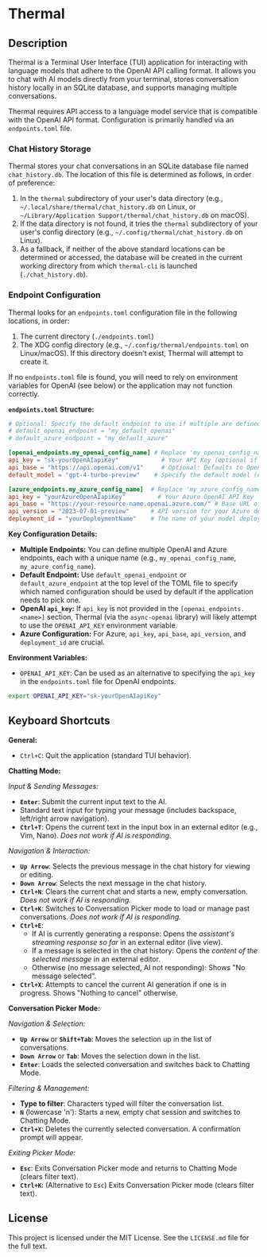 # Thermal

## Description

Thermal is a Terminal User Interface (TUI) application for interacting with language models that adhere to the OpenAI API calling format. It allows you to chat with AI models directly from your terminal, stores conversation history locally in an SQLite database, and supports managing multiple conversations.

Thermal requires API access to a language model service that is compatible with the OpenAI API format. Configuration is primarily handled via an `endpoints.toml` file.

### Chat History Storage

Thermal stores your chat conversations in an SQLite database file named `chat_history.db`. The location of this file is determined as follows, in order of preference:

1.  In the `thermal` subdirectory of your user's data directory (e.g., `~/.local/share/thermal/chat_history.db` on Linux, or `~/Library/Application Support/thermal/chat_history.db` on macOS).
2.  If the data directory is not found, it tries the `thermal` subdirectory of your user's config directory (e.g., `~/.config/thermal/chat_history.db` on Linux).
3.  As a fallback, if neither of the above standard locations can be determined or accessed, the database will be created in the current working directory from which `thermal-cli` is launched (`./chat_history.db`).

### Endpoint Configuration

Thermal looks for an `endpoints.toml` configuration file in the following locations, in order:

1. The current directory (`./endpoints.toml`)
2. The XDG config directory (e.g., `~/.config/thermal/endpoints.toml` on Linux/macOS). If this directory doesn't exist, Thermal will attempt to create it.

If no `endpoints.toml` file is found, you will need to rely on environment variables for OpenAI (see below) or the application may not function correctly.

**`endpoints.toml` Structure:**

```toml
# Optional: Specify the default endpoint to use if multiple are defined.
# default_openai_endpoint = "my_default_openai"
# default_azure_endpoint = "my_default_azure"

[openai_endpoints.my_openai_config_name] # Replace 'my_openai_config_name' with your preferred name
api_key = "sk-yourOpenAIapiKey"            # Your API Key (optional if OPENAI_API_KEY env var is set)
api_base = "https://api.openai.com/v1"     # Optional: Defaults to OpenAI's standard API base
default_model = "gpt-4-turbo-preview"    # Specify the default model (e.g., gpt-4, gpt-3.5-turbo)

[azure_endpoints.my_azure_config_name]  # Replace 'my_azure_config_name' with your preferred name
api_key = "yourAzureOpenAIapiKey"         # Your Azure OpenAI API Key
api_base = "https://your-resource-name.openai.azure.com/" # Base URL of your Azure OpenAI resource
api_version = "2023-07-01-preview"      # API version for your Azure deployment
deployment_id = "yourDeploymentName"    # The name of your model deployment in Azure
```

**Key Configuration Details:**

- **Multiple Endpoints:** You can define multiple OpenAI and Azure endpoints, each with a unique name (e.g., `my_openai_config_name`, `my_azure_config_name`).
- **Default Endpoint:** Use `default_openai_endpoint` or `default_azure_endpoint` at the top level of the TOML file to specify which named configuration should be used by default if the application needs to pick one.
- **OpenAI `api_key`:** If `api_key` is not provided in the `[openai_endpoints.<name>]` section, Thermal (via the `async-openai` library) will likely attempt to use the `OPENAI_API_KEY` environment variable.
- **Azure Configuration:** For Azure, `api_key`, `api_base`, `api_version`, and `deployment_id` are crucial.

**Environment Variables:**

- `OPENAI_API_KEY`: Can be used as an alternative to specifying the `api_key` in the `endpoints.toml` file for OpenAI endpoints.

```bash
export OPENAI_API_KEY="sk-yourOpenAIapiKey"
```

## Keyboard Shortcuts

**General:**

- `Ctrl+C`: Quit the application (standard TUI behavior).

**Chatting Mode:**

_Input & Sending Messages:_

- **`Enter`**: Submit the current input text to the AI.
- Standard text input for typing your message (includes backspace, left/right arrow navigation).
- **`Ctrl+T`**: Opens the current text in the input box in an external editor (e.g., Vim, Nano). _Does not work if AI is responding._

_Navigation & Interaction:_

- **`Up Arrow`**: Selects the previous message in the chat history for viewing or editing.
- **`Down Arrow`**: Selects the next message in the chat history.
- **`Ctrl+N`**: Clears the current chat and starts a new, empty conversation. _Does not work if AI is responding._
- **`Ctrl+K`**: Switches to Conversation Picker mode to load or manage past conversations. _Does not work if AI is responding._
- **`Ctrl+E`**:
  - If AI is currently generating a response: Opens the _assistant's streaming response so far_ in an external editor (live view).
  - If a message is selected in the chat history: Opens the _content of the selected message_ in an external editor.
  - Otherwise (no message selected, AI not responding): Shows "No message selected".
- **`Ctrl+X`**: Attempts to cancel the current AI generation if one is in progress. Shows "Nothing to cancel" otherwise.

**Conversation Picker Mode:**

_Navigation & Selection:_

- **`Up Arrow`** or **`Shift+Tab`**: Moves the selection up in the list of conversations.
- **`Down Arrow`** or **`Tab`**: Moves the selection down in the list.
- **`Enter`**: Loads the selected conversation and switches back to Chatting Mode.

_Filtering & Management:_

- **Type to filter**: Characters typed will filter the conversation list.
- **`N`** (lowercase 'n'): Starts a new, empty chat session and switches to Chatting Mode.
- **`Ctrl+X`**: Deletes the currently selected conversation. A confirmation prompt will appear.

_Exiting Picker Mode:_

- **`Esc`**: Exits Conversation Picker mode and returns to Chatting Mode (clears filter text).
- **`Ctrl+K`**: (Alternative to `Esc`) Exits Conversation Picker mode (clears filter text).

## License

This project is licensed under the MIT License. See the `LICENSE.md` file for the full text.
